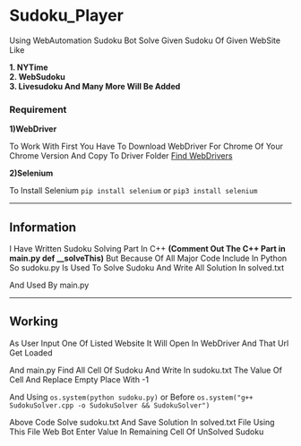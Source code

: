 # Sudoku_Player
 Using WebAutomation Sudoku Bot Solve Given Sudoku Of Given WebSite Like 
 
 **1. NYTime  
 2. WebSudoku    
 3. Livesudoku 
 And Many More Will Be Added**
 ### Requirement
 **1)WebDriver**

 To Work With First You Have To Download WebDriver For Chrome Of Your Chrome Version And Copy To Driver Folder
[Find WebDrivers](https://chromedriver.storage.googleapis.com/index.html)

**2)Selenium**

To Install Selenium  `pip install selenium` or `pip3 install selenium`

---
## Information

I Have Written Sudoku Solving Part In C++ **(Comment Out The C++ Part in main.py def __solveThis)**
But Because Of All Major Code Include In Python
So sudoku.py Is Used To Solve Sudoku And Write All Solution In solved.txt

And Used By main.py

___

## Working

As User Input One Of Listed Website
It Will Open In WebDriver And That Url Get Loaded

And main.py Find All Cell Of Sudoku And Write In sudoku.txt
The Value Of Cell And Replace Empty Place With -1

And Using `os.system(python sudoku.py)` or Before `os.system("g++ SudokuSolver.cpp -o SudokuSolver && SudokuSolver")`

Above Code Solve sudoku.txt And Save Solution In solved.txt File
Using This File Web Bot Enter Value In Remaining Cell Of UnSolved Sudoku
